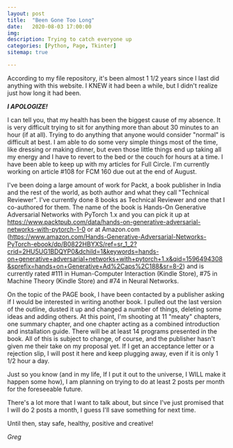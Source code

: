 ```yaml
---
layout: post
title:  "Been Gone Too Long"
date:   2020-08-03 17:00:00
img:
description: Trying to catch everyone up
categories: [Python, Page, Tkinter]
sitemap: true

---
```




According to my file repository, it's been almost 1 1/2 years since I last did anything with this website.  I KNEW it had been a while, but I didn't realize just how long it had been.

***I APOLOGIZE!***

I can tell you, that my health has been the biggest cause of my absence.  It is very difficult trying to sit for anything more than about 30 minutes to an hour (if at all).  Trying to do anything that anyone would consider "normal" is difficult at best.  I am able to do some very simple things most of the time, like dressing or making dinner, but even those little things end up taking all my energy and I have to revert to the bed or the couch for hours at a time.  I have been able to keep up with my articles for Full Circle.  I'm currently working on article #108 for FCM 160 due out at the end of August.

I've been doing a large amount of work for Packt, a book publisher in India and the rest of the world, as both author and what they call "Technical Reviewer".  I've currently done 8 books as Technical Reviewer and one that I co-authored for them.  The name of the book is Hands-On Generative Adversarial Networks with PyTorch 1.x and you can pick it up at https://www.packtpub.com/data/hands-on-generative-adversarial-networks-with-pytorch-1-0 or at Amazon.com (https://www.amazon.com/Hands-Generative-Adversarial-Networks-PyTorch-ebook/dp/B0822HBYXS/ref=sr_1_2?crid=2HU5UG1BDQYP0&dchild=1&keywords=hands-on+generative+adversarial+networks+with+pytorch+1.x&qid=1596494308&sprefix=hands+on+Generative+Ad%2Caps%2C188&sr=8-2) and is currently rated #111 in Human-Computer Interaction (Kindle Store), #75 in Machine Theory (Kindle Store) and #74 in Neural Networks.

On the topic of the PAGE book, I have been contacted by a publisher asking if I would be interested in writing another book.  I pulled out the last version of the outline, dusted it up and changed a number of things, deleting some ideas and adding others.  At this point, I'm shooting at 11 "meaty" chapters, one summary chapter, and one chapter acting as a combined introduction and installation guide.  There will be at least 14 programs presented in the book.  All of this is subject to change, of course, and the publisher hasn't given me their take on my proposal yet.  If I get an acceptance letter or a rejection slip, I will post it here and keep plugging away, even if it is only 1 1/2 hour a day.

Just so you know (and in my life, If I put it out to the universe, I WILL make it happen some how), I am planning on trying to do at least 2 posts per month for the foreseeable future.

There's a lot more that I want to talk about, but since I've just promised that I will do 2 posts a month, I guess I'll save something for next time.



Until then, stay safe, healthy, positive and creative!

*Greg*
